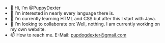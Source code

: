 - 👋 Hi, I’m @PuppyDexter
- 👀 I’m interested in nearly every language there is.
- 🌱 I’m currently learning HTML and CSS but after this I start with Java.
- 💞️ I’m looking to collaborate on: Well, nothing. I am currently working on my own website.
- 📫 How to reach me. E-Mail: pupdogdexter@gmail.com

<!---
PuppyDexter/PuppyDexter is a ✨ special ✨ repository because its `README.md` (this file) appears on your GitHub profile.
You can click the Preview link to take a look at your changes.
--->
